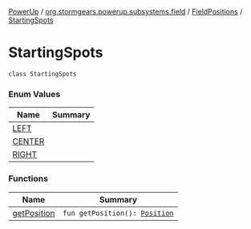 [PowerUp](../../../index.md) / [org.stormgears.powerup.subsystems.field](../../index.md) / [FieldPositions](../index.md) / [StartingSpots](./index.md)

# StartingSpots

`class StartingSpots`

### Enum Values

| Name | Summary |
|---|---|
| [LEFT](-l-e-f-t.md) |  |
| [CENTER](-c-e-n-t-e-r.md) |  |
| [RIGHT](-r-i-g-h-t.md) |  |

### Functions

| Name | Summary |
|---|---|
| [getPosition](get-position.md) | `fun getPosition(): `[`Position`](../../../org.stormgears.powerup.subsystems.navigator/-position/index.md) |

